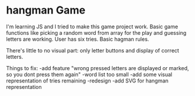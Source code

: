 # hangman Game

I'm learning JS and I tried to make this game project work.
Basic game functions like picking a random word from array for the play and guessing letters are working. User has six tries. Basic hagman rules.

There's little to no visual part: only letter buttons and display of correct letters.

Things to fix:
-add feature "wrong pressed letters are displayed or marked, so you dont press them again"
-word list too small
-add some visual representation of tries remaining
-redesign
-add SVG for hangman representation
